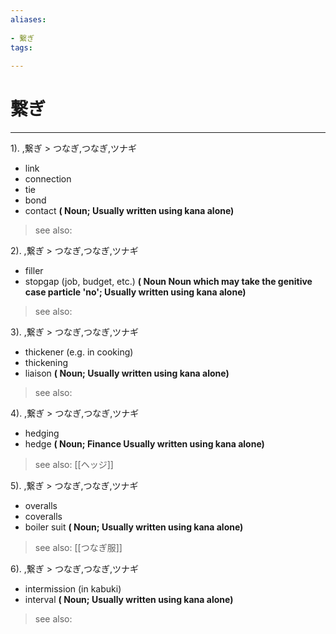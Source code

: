 ```yaml
---
aliases:
    
- 繋ぎ
tags:
    
---
```


# 繋ぎ
---
1).
,繋ぎ > つなぎ,つなぎ,ツナギ

- link
- connection
- tie
- bond
- contact
**( Noun; Usually written using kana alone)**
> see also: 
            
2).
,繋ぎ > つなぎ,つなぎ,ツナギ

- filler
- stopgap (job, budget, etc.)
**( Noun Noun which may take the genitive case particle 'no'; Usually written using kana alone)**
> see also: 
            
3).
,繋ぎ > つなぎ,つなぎ,ツナギ

- thickener (e.g. in cooking)
- thickening
- liaison
**( Noun; Usually written using kana alone)**
> see also: 
            
4).
,繋ぎ > つなぎ,つなぎ,ツナギ

- hedging
- hedge
**( Noun; Finance Usually written using kana alone)**
> see also:  [[ヘッジ]]
            
5).
,繋ぎ > つなぎ,つなぎ,ツナギ

- overalls
- coveralls
- boiler suit
**( Noun; Usually written using kana alone)**
> see also:  [[つなぎ服]]
            
6).
,繋ぎ > つなぎ,つなぎ,ツナギ

- intermission (in kabuki)
- interval
**( Noun; Usually written using kana alone)**
> see also: 
            